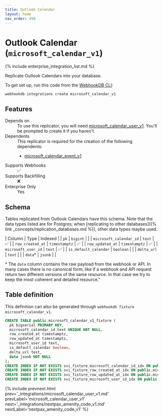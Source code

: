```yaml
---
title: Outlook Calendar
layout: home
nav_order: 450
---
```


# Outlook Calendar (`microsoft_calendar_v1`)

{% include enterprise_integration_list.md %}


Replicate Outlook Calendars into your database.

To get set up, run this code from the [WebhookDB CLI](https://webhookdb.com/terminal):
```
webhookdb integrations create microsoft_calendar_v1
```

## Features

<dl>
<dt>Depends on</dt>
<dd>To use this replicator, you will need <a href="{% link _integrations/microsoft_calendar_user_v1.md %}">microsoft_calendar_user_v1</a>. You'll be prompted to create it if you haven't.</dd>

<dt>Dependents</dt>
<dd>This replicator is required for the creation of the following dependents:
<ul>
<li><a href="{% link _integrations/microsoft_calendar_event_v1.md %}">microsoft_calendar_event_v1</a></li>
</ul>
</dd>

<dt>Supports Webhooks</dt>
<dd>✅</dd>
<dt>Supports Backfilling</dt>
<dd>❌</dd>
<dt>Enterprise Only</dt>
<dd>Yes</dd>

</dl>

## Schema

Tables replicated from Outlook Calendars have this schema.
Note that the data types listed are for Postgres;
when [replicating to other databases]({% link _concepts/replication_databases.md %}),
other data types maybe used.

| Column | Type | Indexed |
| `pk` | `bigint` |  |
| `microsoft_calendar_id` | `text` | ✅ |
| `row_created_at` | `timestamptz` | ✅ |
| `row_updated_at` | `timestamptz` | ✅ |
| `microsoft_user_id` | `text` | ✅ |
| `is_default_calendar` | `boolean` |  |
| `delta_url` | `text` |  |
| `data`* | `jsonb` |  |

<span class="fs-3">* The `data` column contains the raw payload from the webhook or API.
In many cases there is no canonical form, like if a webhook and API request return
two different versions of the same resource.
In that case we try to keep the most coherent and detailed resource."</span>

## Table definition

This definition can also be generated through `webhookdb fixture microsoft_calendar_v1`.

```sql
CREATE TABLE public.microsoft_calendar_v1_fixture (
  pk bigserial PRIMARY KEY,
  microsoft_calendar_id text UNIQUE NOT NULL,
  row_created_at timestamptz,
  row_updated_at timestamptz,
  microsoft_user_id text,
  is_default_calendar boolean,
  delta_url text,
  data jsonb NOT NULL
);
CREATE INDEX IF NOT EXISTS svi_fixture_microsoft_calendar_id_idx ON public.microsoft_calendar_v1_fixture (microsoft_calendar_id);
CREATE INDEX IF NOT EXISTS svi_fixture_row_created_at_idx ON public.microsoft_calendar_v1_fixture (row_created_at);
CREATE INDEX IF NOT EXISTS svi_fixture_row_updated_at_idx ON public.microsoft_calendar_v1_fixture (row_updated_at);
CREATE INDEX IF NOT EXISTS svi_fixture_microsoft_user_id_idx ON public.microsoft_calendar_v1_fixture (microsoft_user_id);
```

{% include prevnext.html prev='_integrations/microsoft_calendar_user_v1.md' prevLabel='microsoft_calendar_user_v1' next='_integrations/nextpax_amenity_code_v1.md' nextLabel='nextpax_amenity_code_v1' %}
